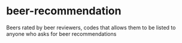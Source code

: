# beer-recommendation
Beers rated by beer reviewers, codes that allows them to be listed to anyone who asks for beer recommendations
